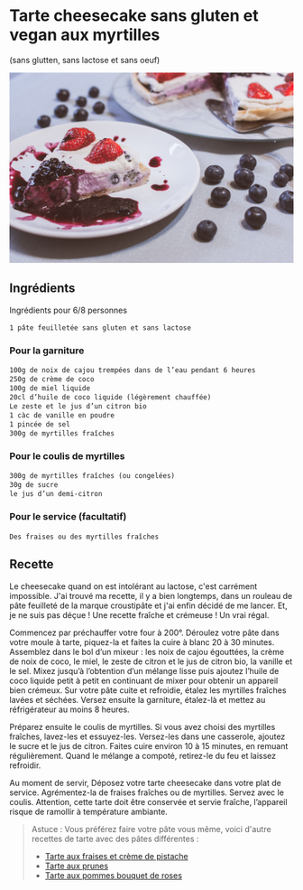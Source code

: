 # Tarte cheesecake sans gluten et vegan aux myrtilles
(sans glutten, sans lactose et sans oeuf)  

![](../img/tarte-cheesecake-myrtilles3.jpg)

## Ingrédients
Ingrédients pour 6/8 personnes

    1 pâte feuilletée sans gluten et sans lactose

### Pour la garniture

    100g de noix de cajou trempées dans de l’eau pendant 6 heures
    250g de crème de coco
    100g de miel liquide
    20cl d’huile de coco liquide (légèrement chauffée)
    Le zeste et le jus d’un citron bio
    1 càc de vanille en poudre
    1 pincée de sel
    300g de myrtilles fraîches

### Pour le coulis de myrtilles

    300g de myrtilles fraîches (ou congelées)
    30g de sucre
    le jus d’un demi-citron

### Pour le service (facultatif)

    Des fraises ou des myrtilles fraîches

## Recette
Le cheesecake quand on est intolérant au lactose, c'est carrément impossible. J'ai trouvé ma recette, il y a bien longtemps, dans un rouleau de pâte feuilleté de la marque croustipâte et j'ai enfin décidé de me lancer. Et, je ne suis pas déçue ! Une recette fraîche et crémeuse ! Un vrai régal.

Commencez par préchauffer votre four à 200°.
Déroulez votre pâte dans votre moule à tarte, piquez-la et faites la cuire à blanc 20 à 30 minutes.
Assemblez dans le bol d’un mixeur : les noix de cajou égouttées, la crème de noix de coco, le miel, le zeste de citron et le jus de citron bio, la vanille et le sel. Mixez jusqu’à l’obtention d’un mélange lisse puis ajoutez l’huile de coco liquide petit à petit en continuant de mixer pour obtenir un appareil bien crémeux.
Sur votre pâte cuite et refroidie, étalez les myrtilles fraîches lavées et séchées. Versez ensuite la garniture, étalez-là et mettez au réfrigérateur au moins 8 heures.

Préparez ensuite le coulis de myrtilles.
Si vous avez choisi des myrtilles fraîches, lavez-les et essuyez-les. Versez-les dans une casserole, ajoutez le sucre et le jus de citron. Faites cuire environ 10 à 15 minutes, en remuant régulièrement. Quand le mélange a compoté, retirez-le du feu et laissez refroidir.

Au moment de servir, Déposez votre tarte cheesecake dans votre plat de service. Agrémentez-la de fraises fraîches ou de myrtilles. Servez avec le coulis.
Attention, cette tarte doit être conservée et servie fraîche, l’appareil risque de ramollir à température ambiante.

> Astuce : Vous préférez faire votre pâte vous même, voici d'autre recettes de tarte avec des pâtes différentes :
> - [Tarte aux fraises et crème de pistache](./Tarte-aux-fraises-et-creme-de-pistache.md)
> - [Tarte aux prunes](./Tarte-aux-prunes.md)
> - [Tarte aux pommes bouquet de roses](./Tarte-aux-pommes-bouquet-de-roses.md)
